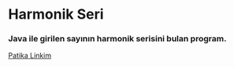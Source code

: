 # Harmonik Seri

### Java ile girilen sayının harmonik serisini bulan program.

[Patika Linkim](https://app.patika.dev/burakkartalq7)
